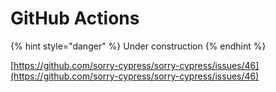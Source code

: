 # GitHub Actions

{% hint style="danger" %}
Under construction
{% endhint %}

[https://github.com/sorry-cypress/sorry-cypress/issues/46](https://github.com/sorry-cypress/sorry-cypress/issues/46)

